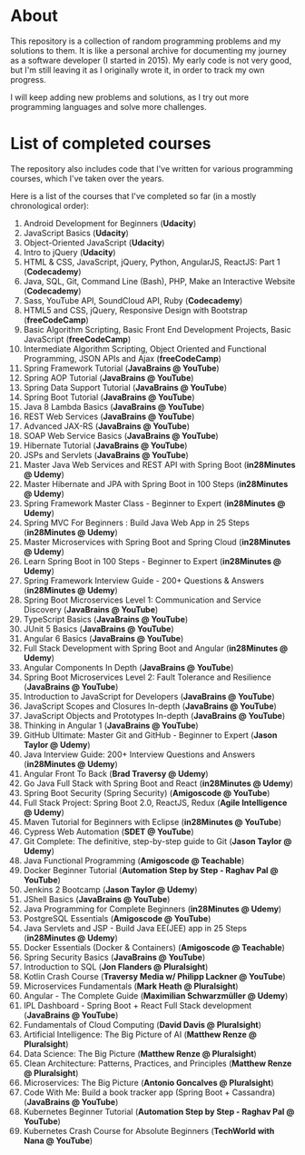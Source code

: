 # About

This repository is a collection of random programming problems and my solutions to them. It is like a personal archive for documenting my journey as a software developer (I started in 2015). My early code is not very good, but I'm still leaving it as I originally wrote it, in order to track my own progress.

I will keep adding new problems and solutions, as I try out more programming languages and solve more challenges.

# List of completed courses

The repository also includes code that I've written for various programming courses, which I've taken over the years. 

Here is a list of the courses that I've completed so far (in a mostly chronological order):

1. Android Development for Beginners (**Udacity**)
1. JavaScript Basics (**Udacity**)
1. Object-Oriented JavaScript (**Udacity**)
1. Intro to jQuery (**Udacity**)
1. HTML & CSS, JavaScript, jQuery, Python, AngularJS, ReactJS: Part 1 (**Codecademy**)
1. Java, SQL, Git, Command Line (Bash), PHP, Make an Interactive Website (**Codecademy**)
1. Sass, YouTube API, SoundCloud API, Ruby (**Codecademy**)
1. HTML5 and CSS, jQuery, Responsive Design with Bootstrap (**freeCodeCamp**)
1. Basic Algorithm Scripting, Basic Front End Development Projects, Basic JavaScript (**freeCodeCamp**)
1. Intermediate Algorithm Scripting, Object Oriented and Functional Programming, JSON APIs and Ajax (**freeCodeCamp**)
1. Spring Framework Tutorial (**JavaBrains @ YouTube**)
1. Spring AOP Tutorial (**JavaBrains @ YouTube**)
1. Spring Data Support Tutorial (**JavaBrains @ YouTube**)
1. Spring Boot Tutorial (**JavaBrains @ YouTube**)
1. Java 8 Lambda Basics (**JavaBrains @ YouTube**)
1. REST Web Services (**JavaBrains @ YouTube**)
1. Advanced JAX-RS (**JavaBrains @ YouTube**)
1. SOAP Web Service Basics (**JavaBrains @ YouTube**)
1. Hibernate Tutorial (**JavaBrains @ YouTube**)
1. JSPs and Servlets (**JavaBrains @ YouTube**)
1. Master Java Web Services and REST API with Spring Boot (**in28Minutes @ Udemy**)
1. Master Hibernate and JPA with Spring Boot in 100 Steps (**in28Minutes @ Udemy**)
1. Spring Framework Master Class - Beginner to Expert (**in28Minutes @ Udemy**)
1. Spring MVC For Beginners : Build Java Web App in 25 Steps (**in28Minutes @ Udemy**)
1. Master Microservices with Spring Boot and Spring Cloud (**in28Minutes @ Udemy**)
1. Learn Spring Boot in 100 Steps - Beginner to Expert (**in28Minutes @ Udemy**)
1. Spring Framework Interview Guide - 200+ Questions & Answers (**in28Minutes @ Udemy**)
1. Spring Boot Microservices Level 1: Communication and Service Discovery (**JavaBrains @ YouTube**)
1. TypeScript Basics (**JavaBrains @ YouTube**)
1. JUnit 5 Basics (**JavaBrains @ YouTube**)
1. Angular 6 Basics (**JavaBrains @ YouTube**)
1. Full Stack Development with Spring Boot and Angular (**in28Minutes @ Udemy**)
1. Angular Components In Depth (**JavaBrains @ YouTube**)
1. Spring Boot Microservices Level 2: Fault Tolerance and Resilience (**JavaBrains @ YouTube**)
1. Introduction to JavaScript for Developers (**JavaBrains @ YouTube**)
1. JavaScript Scopes and Closures In-depth (**JavaBrains @ YouTube**)
1. JavaScript Objects and Prototypes In-depth (**JavaBrains @ YouTube**)
1. Thinking in Angular 1 (**JavaBrains @ YouTube**)
1. GitHub Ultimate: Master Git and GitHub - Beginner to Expert (**Jason Taylor @ Udemy**)
1. Java Interview Guide: 200+ Interview Questions and Answers (**in28Minutes @ Udemy**)
1. Angular Front To Back (**Brad Traversy @ Udemy**)
1. Go Java Full Stack with Spring Boot and React (**in28Minutes @ Udemy**)
1. Spring Boot Security (Spring Security) (**Amigoscode @ YouTube**)
1. Full Stack Project: Spring Boot 2.0, ReactJS, Redux (**Agile Intelligence @ Udemy**)
1. Maven Tutorial for Beginners with Eclipse (**in28Minutes @ YouTube**)
1. Cypress Web Automation (**SDET @ YouTube**)
1. Git Complete: The definitive, step-by-step guide to Git (**Jason Taylor @ Udemy**)
1. Java Functional Programming (**Amigoscode @ Teachable**)
1. Docker Beginner Tutorial (**Automation Step by Step - Raghav Pal @ YouTube**)
1. Jenkins 2 Bootcamp (**Jason Taylor @ Udemy**)
1. JShell Basics (**JavaBrains @ YouTube**)
1. Java Programming for Complete Beginners (**in28Minutes @ Udemy**)
1. PostgreSQL Essentials (**Amigoscode @ YouTube**)
1. Java Servlets and JSP - Build Java EE(JEE) app in 25 Steps (**in28Minutes @ Udemy**)
1. Docker Essentials (Docker & Containers) (**Amigoscode @ Teachable**)
1. Spring Security Basics (**JavaBrains @ YouTube**)
1. Introduction to SQL (**Jon Flanders @ Pluralsight**)
1. Kotlin Crash Course (**Traversy Media w/ Philipp Lackner @ YouTube**)
1. Microservices Fundamentals (**Mark Heath @ Pluralsight**)
1. Angular - The Complete Guide (**Maximilian Schwarzmüller @ Udemy**)
1. IPL Dashboard - Spring Boot + React Full Stack development (**JavaBrains @ YouTube**)
1. Fundamentals of Cloud Computing (**David Davis @ Pluralsight**)
1. Artificial Intelligence: The Big Picture of AI (**Matthew Renze @ Pluralsight**)
1. Data Science: The Big Picture (**Matthew Renze @ Pluralsight**)
1. Clean Architecture: Patterns, Practices, and Principles (**Matthew Renze @ Pluralsight**)
1. Microservices: The Big Picture (**Antonio Goncalves @ Pluralsight**)
1. Code With Me: Build a book tracker app (Spring Boot + Cassandra) (**JavaBrains @ YouTube**)
1. Kubernetes Beginner Tutorial (**Automation Step by Step - Raghav Pal @ YouTube**)
1. Kubernetes Crash Course for Absolute Beginners (**TechWorld with Nana @ YouTube**)

